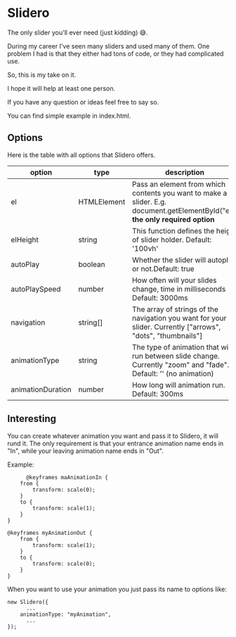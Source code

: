 # Slidero

The only slider you'll ever need (just kidding) :sweat_smile:.

During my career I've seen many sliders and used many of them. One problem I had is that they either had tons of code, or they had complicated use.

So, this is my take on it.

I hope it will help at least one person.

If you have any question or ideas feel free to say so.

You can find simple example in index.html.

## Options

Here is the table with all options that Slidero offers.

| option            | type        | description                                                                                                                    |
| ----------------- | ----------- | ------------------------------------------------------------------------------------------------------------------------------ |
| el                | HTMLElement | Pass an element from which contents you want to make a slider. E.g. document.getElementById("el") **the only required option** |
| elHeight          | string      | This function defines the height of slider holder. Default: '100vh'                                                            |
| autoPlay          | boolean     | Whether the slider will autoplay or not.Default: true                                                                          |
| autoPlaySpeed     | number      | How often will your slides change, time in milliseconds Default: 3000ms                                                        |
| navigation        | string[]    | The array of strings of the navigation you want for your slider. Currently ["arrows", "dots", "thumbnails"]                    |
| animationType     | string      | The type of animation that will run between slide change. Currently "zoom" and "fade". Default: '' (no animation)              |
| animationDuration | number      | How long will animation run. Default: 300ms                                                                                    |

## Interesting

You can create whatever animation you want and pass it to Slidero, it will rund it. The only requirement is that your entrance animation name ends in "In", while your leaving animation name ends in "Out".

Example:

```
      @keyframes maAnimationIn {
	from {
		transform: scale(0);
	}
	to {
		transform: scale(1);
	}
}

@keyframes myAnimationOut {
	from {
		transform: scale(1);
	}
	to {
		transform: scale(0);
	}
}
```

When you want to use your animation you just pass its name to options like:

```
new Slidero({
      ...
	animationType: "myAnimation",
      ...
});
```
